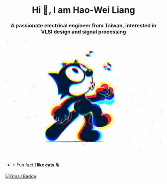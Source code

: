 <h1 align="center">Hi 👋, I am Hao-Wei Liang</h1>
<h3 align="center">A passionate electrical engineer from Taiwan, interested in VLSI design and signal processing</h3>

<!--
<p align="center">
<img align='center' src='https://user-images.githubusercontent.com/5713670/87202985-820dcb80-c2b6-11ea-9f56-7ec461c497c3.gif' width='200"'>
</p>
-->

<p align="center">
  <img src="./src/walk.gif" alt="animated" width="600"/>
</p>

- ⚡ Fun fact **I like cats** :cat2: 

[![Gmail Badge](https://img.shields.io/badge/-howard881220@gmail.com-c14438?style=flat-square&logo=Gmail&logoColor=white&link=mailto:howard881220@gmail.com)](mailto:howard881220@gmail.com)

<p align="left">
</p>
